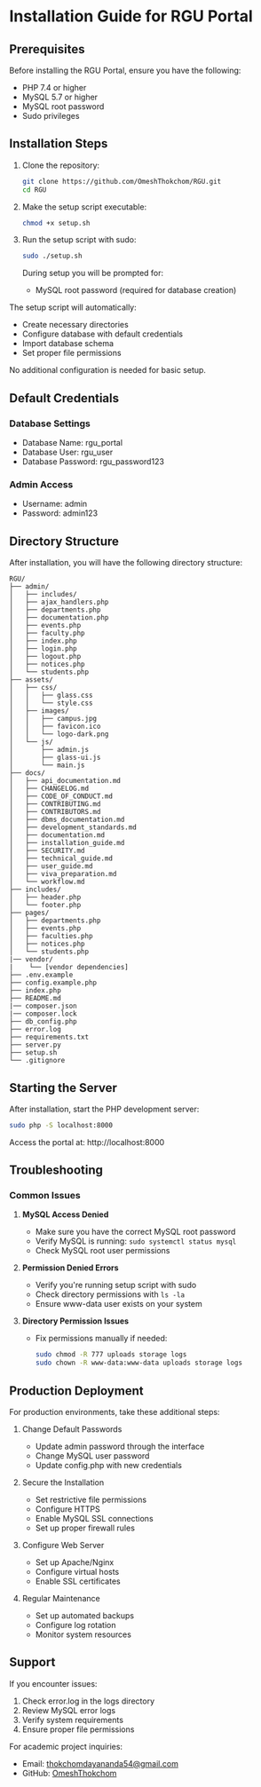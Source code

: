 # Installation Guide for RGU Portal

## Prerequisites

Before installing the RGU Portal, ensure you have the following:

- PHP 7.4 or higher
- MySQL 5.7 or higher
- MySQL root password
- Sudo privileges

## Installation Steps

1. Clone the repository:
   ```bash
   git clone https://github.com/OmeshThokchom/RGU.git
   cd RGU
   ```

2. Make the setup script executable:
   ```bash
   chmod +x setup.sh
   ```

3. Run the setup script with sudo:
   ```bash
   sudo ./setup.sh
   ```

   During setup you will be prompted for:
   - MySQL root password (required for database creation)

The setup script will automatically:
- Create necessary directories
- Configure database with default credentials
- Import database schema
- Set proper file permissions

No additional configuration is needed for basic setup.

## Default Credentials

### Database Settings
- Database Name: rgu_portal
- Database User: rgu_user
- Database Password: rgu_password123

### Admin Access
- Username: admin
- Password: admin123

## Directory Structure

After installation, you will have the following directory structure:
```
RGU/
├── admin/          
│   ├── includes/
│   ├── ajax_handlers.php
│   ├── departments.php
│   ├── documentation.php
│   ├── events.php
│   ├── faculty.php
│   ├── index.php
│   ├── login.php
│   ├── logout.php
│   ├── notices.php
│   └── students.php
├── assets/ 
│   ├── css/
│   │   ├── glass.css
│   │   └── style.css
│   ├── images/
│   │   ├── campus.jpg
│   │   ├── favicon.ico
│   │   └── logo-dark.png
│   └── js/
│       ├── admin.js
│       ├── glass-ui.js
│       └── main.js
├── docs/
│   ├── api_documentation.md
│   ├── CHANGELOG.md
│   ├── CODE_OF_CONDUCT.md
│   ├── CONTRIBUTING.md
│   ├── CONTRIBUTORS.md
│   ├── dbms_documentation.md
│   ├── development_standards.md
│   ├── documentation.md
│   ├── installation_guide.md
│   ├── SECURITY.md
│   ├── technical_guide.md
│   ├── user_guide.md
│   ├── viva_preparation.md
│   └── workflow.md
├── includes/
│   ├── header.php
│   └── footer.php
├── pages/
│   ├── departments.php
│   ├── events.php
│   ├── faculties.php
│   ├── notices.php
│   └── students.php
|── vendor/
|    └── [vendor dependencies]
├── .env.example
├── config.example.php
├── index.php
├── README.md
|── composer.json
|── composer.lock
├── db_config.php
├── error.log
├── requirements.txt
├── server.py
├── setup.sh
└── .gitignore
```
## Starting the Server

After installation, start the PHP development server:
```bash
sudo php -S localhost:8000
```

Access the portal at: http://localhost:8000

## Troubleshooting

### Common Issues

1. **MySQL Access Denied**
   - Make sure you have the correct MySQL root password
   - Verify MySQL is running: `sudo systemctl status mysql`
   - Check MySQL root user permissions

2. **Permission Denied Errors**
   - Verify you're running setup script with sudo
   - Check directory permissions with `ls -la`
   - Ensure www-data user exists on your system

3. **Directory Permission Issues**
   - Fix permissions manually if needed:
     ```bash
     sudo chmod -R 777 uploads storage logs
     sudo chown -R www-data:www-data uploads storage logs
     ```

## Production Deployment

For production environments, take these additional steps:

1. Change Default Passwords
   - Update admin password through the interface
   - Change MySQL user password
   - Update config.php with new credentials

2. Secure the Installation
   - Set restrictive file permissions
   - Configure HTTPS
   - Enable MySQL SSL connections
   - Set up proper firewall rules

3. Configure Web Server
   - Set up Apache/Nginx
   - Configure virtual hosts
   - Enable SSL certificates

4. Regular Maintenance
   - Set up automated backups
   - Configure log rotation
   - Monitor system resources

## Support

If you encounter issues:

1. Check error.log in the logs directory
2. Review MySQL error logs
3. Verify system requirements
4. Ensure proper file permissions

For academic project inquiries:
- Email: thokchomdayananda54@gmail.com
- GitHub: [OmeshThokchom](https://github.com/OmeshThokchom)